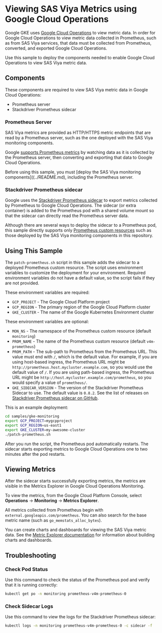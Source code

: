 # Viewing SAS Viya Metrics using Google Cloud Operations

Google GKE uses [Google Cloud Operations](https://cloud.google.com/products/operations) to view metric data. In order for Google Cloud Operations to view metric data collected in Prometheus, such as from SAS Viya services, that data must be collected from Prometheus, converted, and exported Google Cloud Operations.  

Use this sample to deploy the components needed to enable Google Cloud Operations to view SAS Viya metric data.

## Components

These components are required to view SAS Viya metric data in Google Cloud Operations:

- Prometheus server
- Stackdriver Prometheus sidecar

### Prometheus Server 

SAS Viya metrics are provided as HTTP/HTTPS metric endpoints that are read by a Prometheus server, such as the one deployed with the SAS Viya monitoring components. 

Google [supports Prometheus metrics](https://cloud.google.com/stackdriver/docs/solutions/gke/prometheus) by watching data as it is collected by the Prometheus server, then
converting and exporting that data to Google Cloud Operations. 

Before using this sample, you must [deploy the SAS Viya monitoring components]((../README.md), including the Prometheus server.

### Stackdriver Prometheus sidecar

Google uses the [Stackdriver Prometheus sidecar](https://github.com/Stackdriver/stackdriver-prometheus-sidecar) to export metrics collected by Prometheus
to Google Cloud Operations. The sidecar (or extra container) is added to the Prometheus pod with a shared volume mount so that the sidecar can directly read the Prometheus server data.

Although there are several ways to deploy the sidecar to a Prometheus pod, this sample directly supports only
[Prometheus custom resources](https://github.com/prometheus-operator/prometheus-operator/blob/master/Documentation/api.md#prometheus)
such as those deployed by the SAS Viya monitoring components in this repository.

## Using This Sample

The `patch-prometheus.sh` script in this sample adds the sidecar to a deployed
Prometheus custom resource. The script uses environment variables to customize the deployment for your environment. Required environment variables do not have a default value, so the script fails if they are not provided. 

These environment variables are required:

* `GCP_PROJECT` - The Google Cloud Platform project
* `GCP_REGION` - The primary region of the Google Cloud Platform cluster
* `GKE_CLUSTER` - The name of the Google Kubernetes Environment cluster

These environment variables are optional:

* `MON_NS` - The namespace of the Prometheus custom resource (default `monitoring`)
* `PROM_NAME` - The name of the Prometheus custom resource (default `v4m-prometheus`)
* `PROM_PATH` - The sub-path to Prometheus from the Prometheus URL. This value must end with `/`, which is the default value. For example, if you are using host-based ingress, the Prometheus URL might be `http://prometheus.host.mycluster.example.com`, so you would use the default value of `/`. If you are using path-based ingress, the Prometheus URL might be `http://host.mycluster.example.com/prometheus`, so you would specify a value of `prometheus/`.
* `GKE_SIDECAR_VERSION` - The version of the Stackdriver Prometheus Sidecar to
use. The default value is `0.8.2`. See the list of releases on [Stackdriver Prometheus sidecar on GitHub](https://github.com/Stackdriver/stackdriver-prometheus-sidecar/releases).

This is an example deployment:

```bash
cd samples/gke-monitoring
export GCP_PROJECT=mygcpproject
export GCP_REGION=us-east1
export GKE_CLUSTER=my-awesome-cluster
./patch-prometheus.sh
```

After you run the script, the Prometheus pod automatically restarts. The sidecar starts exporting metrics to Google Cloud Operations one to two minutes after the pod restarts.

## Viewing Metrics

After the sidecar starts successfully exporting metrics, the metrics are visible in the
Metrics Explorer in Google Cloud Operations Monitoring. 

To view the metrics, from the Google Cloud Platform Console, select **Operations** -> **Monitoring** -> **Metrics Explorer**.

All metrics collected from Prometheus begin with
`external.googleapis.com/prometheus`. You can also search for the base metric name
(such as `go_memstats_alloc_bytes`).

You can create charts and dashboards for viewing the SAS Viya metric data. See the [Metric Explorer documentation](https://cloud.google.com/monitoring/charts/dashboards) for information about building charts and dashboards.

## Troubleshooting

### Check Pod Status

Use this command to check the status of the Prometheus pod and verify that it is running correctly:

```bash
kubectl get po -n monitoring prometheus-v4m-prometheus-0
```

### Check Sidecar Logs

Use this command to view the logs for the Stackdriver Prometheus sidecar:

```bash
kubectl logs -n monitoring prometheus-v4m-prometheus-0 -c sidecar -f
```
